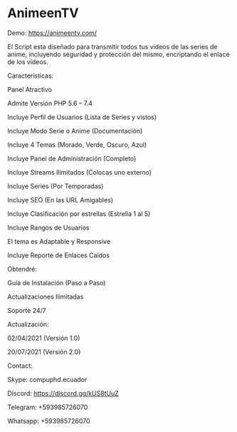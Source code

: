 # AnimeenTV
Demo: https://animeentv.com/

El Script esta diseñado para transmitir todos tus videos de las series de anime, incluyendo seguridad y protección del mismo, encriptando el enlace de los videos.

Características:


Panel Atractivo

Admite Versión PHP 5.6 – 7.4

Incluye Perfil de Usuarios (Lista de Series y vistos)

Incluye Modo Serie o Anime (Documentación)

Incluye 4 Temas (Morado, Verde, Oscuro, Azul)

Incluye Panel de Administración (Completo)

Incluye Streams Ilimitados (Colocas uno externo)

Incluye Series (Por Temporadas)

Incluye SEO (En las URL Amigables)

Incluye Clasificación por estrellas (Estrella 1 al 5)

Incluye Rangos de Usuarios

El tema es Adaptable y Responsive

Incluye Reporte de Enlaces Caídos


Obtendré:

Guía de Instalación (Paso a Paso)

Actualizaciones Ilimitadas

Soporte 24/7


Actualización:

02/04/2021 (Versión 1.0)

20/07/2021 (Versión 2.0)


Contact:

Skype: compuphd.ecuador

Discord: https://discord.gg/kUS8tUuZ

Telegram: +593985726070

Whatsapp: +593985726070
